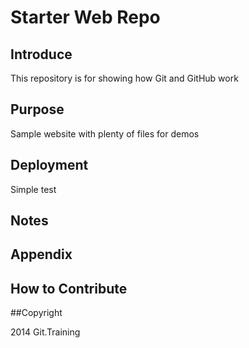 # Starter Web Repo

## Introduce

This repository is for showing how Git and GitHub work

## Purpose

Sample website with plenty of files for demos

## Deployment
Simple test

## Notes

## Appendix


## How to Contribute

##Copyright

2014 Git.Training